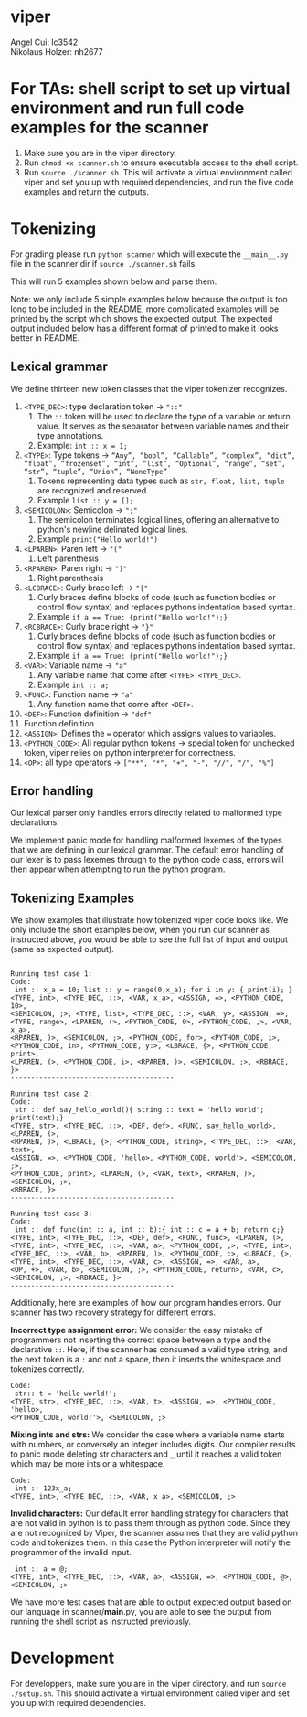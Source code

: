 # viper
Angel Cui: lc3542\
Nikolaus Holzer: nh2677

# For TAs: shell script to set up virtual environment and run full code examples for the scanner
1) Make sure you are in the viper directory.
2) Run ```chmod +x scanner.sh``` to ensure executable access to the shell script.
3) Run ```source ./scanner.sh```. This will activate a virtual environment called viper and set you up with required dependencies, and run the five code examples and return the outputs.

# Tokenizing
For grading please run `python scanner` which will execute the `__main__.py` file in the scanner dir if ```source ./scanner.sh``` fails. 

This will run 5 examples shown below and parse them. 

Note: we only include 5 simple examples below because the output is too long to be included in the README, more complicated examples will be printed by the script which shows the expected output. The expected output included below has a different format of printed to make it looks better in README.

## Lexical grammar
We define thirteen new token classes that the viper tokenizer recognizes.
1) ```<TYPE_DEC>```: type declaration token → ``"::"``
   1) The ```::``` token will be used to declare the type of a variable or return value. It serves as the separator between variable names and their type annotations.
   2) Example: ```int :: x = 1;```
2) ```<TYPE>```: Type tokens → ```“Any”, “bool”, “Callable”, “complex”, “dict”, “float”, “frozenset”, “int”, “list”, “Optional”, “range”, “set”, “str”, “tuple”, “Union”, “NoneType”```
   1) Tokens representing data types such as ```str, float, list, tuple``` are recognized and reserved. 
   2) Example ```list :: y = [];```
3) `<SEMICOLON>`: Semicolon → `";"`
   1) The semicolon terminates logical lines, offering an alternative to python's newline delinated logical lines.
   2) Example `print("Hello world!")`
4) `<LPAREN>`: Paren left → `"("`
   1) Left parenthesis
5) `<RPAREN>`: Paren right → `")"`
   1) Right parenthesis
6) `<LCBRACE>`: Curly brace left → `"{"`
   1) Curly braces define blocks of code (such as function bodies or control flow syntax) and replaces pythons indentation based syntax.
   2) Example ```if a == True: {print("Hello world!");}```
7) `<RCBRACE>`: Curly brace right → `"}"`
   1) Curly braces define blocks of code (such as function bodies or control flow syntax) and replaces pythons indentation based syntax.
   2) Example ```if a == True: {print("Hello world!");}```
8) `<VAR>`: Variable name → `"a"`
   1) Any variable name that come after `<TYPE> <TYPE_DEC>`.
   2) Example ```int :: a;```
9) `<FUNC>`: Function name → `"a"`
   1) Any function name that come after `<DEF>`.
10) `<DEF>`: Function definition → `"def"`
   1) Function definition
11) `<ASSIGN>`: Defines the `=` operator which assigns values to variables.
12) `<PYTHON_CODE>`: All regular python tokens → special token for unchecked token, viper relies on python interpreter for correctness.
13) `<OP>`: all type operators → `["**", "*", "+", "-", "//", "/", "%"]`

## Error handling
Our lexical parser only handles errors directly related to malformed type declarations. 

We implement panic mode for handling malformed lexemes of the types that we are defining in our lexical grammar. The default error handling of our lexer is to pass lexemes through to the python code class, errors will then appear when attempting to run the python program.

## Tokenizing Examples

We show examples that illustrate how tokenized viper code looks like.
We only include the short examples below, when you run our scanner as instructed above, you would be able to see the full list of input and output (same as expected output).

```Code:

Running test case 1:
Code:
 int :: x_a = 10; list :: y = range(0,x_a); for i in y: { print(i); }
<TYPE, int>, <TYPE_DEC, ::>, <VAR, x_a>, <ASSIGN, =>, <PYTHON_CODE, 10>,
<SEMICOLON, ;>, <TYPE, list>, <TYPE_DEC, ::>, <VAR, y>, <ASSIGN, =>, 
<TYPE, range>, <LPAREN, (>, <PYTHON_CODE, 0>, <PYTHON_CODE, ,>, <VAR, x_a>,
<RPAREN, )>, <SEMICOLON, ;>, <PYTHON_CODE, for>, <PYTHON_CODE, i>, 
<PYTHON_CODE, in>, <PYTHON_CODE, y:>, <LBRACE, {>, <PYTHON_CODE, print>, 
<LPAREN, (>, <PYTHON_CODE, i>, <RPAREN, )>, <SEMICOLON, ;>, <RBRACE, }>
----------------------------------------

Running test case 2:
Code:
 str :: def say_hello_world(){ string :: text = 'hello world'; print(text);}
<TYPE, str>, <TYPE_DEC, ::>, <DEF, def>, <FUNC, say_hello_world>, <LPAREN, (>,
<RPAREN, )>, <LBRACE, {>, <PYTHON_CODE, string>, <TYPE_DEC, ::>, <VAR, text>,
<ASSIGN, =>, <PYTHON_CODE, 'hello>, <PYTHON_CODE, world'>, <SEMICOLON, ;>,
<PYTHON_CODE, print>, <LPAREN, (>, <VAR, text>, <RPAREN, )>, <SEMICOLON, ;>,
<RBRACE, }>
----------------------------------------

Running test case 3:
Code:
 int :: def func(int :: a, int :: b):{ int :: c = a + b; return c;}
<TYPE, int>, <TYPE_DEC, ::>, <DEF, def>, <FUNC, func>, <LPAREN, (>,
<TYPE, int>, <TYPE_DEC, ::>, <VAR, a>, <PYTHON_CODE, ,>, <TYPE, int>,
<TYPE_DEC, ::>, <VAR, b>, <RPAREN, )>, <PYTHON_CODE, :>, <LBRACE, {>,
<TYPE, int>, <TYPE_DEC, ::>, <VAR, c>, <ASSIGN, =>, <VAR, a>,
<OP, +>, <VAR, b>, <SEMICOLON, ;>, <PYTHON_CODE, return>, <VAR, c>,
<SEMICOLON, ;>, <RBRACE, }>
----------------------------------------
```

Additionally, here are examples of how our program handles errors. Our scanner has two recovery strategy for different errors. 


**Incorrect type assignment error:** We consider the easy mistake of programmers not inserting the correct space between a type and the declarative `::`. Here, if the scanner has consumed a valid type string, and the next token is a `:` and not a space, then it inserts the whitespace and tokenizes correctly. 
```
Code:
 str:: t = 'hello world!';
<TYPE, str>, <TYPE_DEC, ::>, <VAR, t>, <ASSIGN, =>, <PYTHON_CODE, 'hello>, 
<PYTHON_CODE, world!'>, <SEMICOLON, ;>
```

**Mixing ints and strs:** We consider the case where a variable name starts with numbers, or conversely an integer includes digits. Our compiler results to panic mode deleting str characters and `_` until it reaches a valid token which may be more ints or a whitespace.

```
Code:
 int :: 123x_a;
<TYPE, int>, <TYPE_DEC, ::>, <VAR, x_a>, <SEMICOLON, ;>
```

**Invalid characters:** Our default error handling strategy for characters that are not valid in python is to pass them through as python code. Since they are not recognized by Viper, the scanner assumes that they are valid python code and tokenizes them. In this case the Python interpreter will notify the programmer of the invalid input. 

```Code:
 int :: a = @;
<TYPE, int>, <TYPE_DEC, ::>, <VAR, a>, <ASSIGN, =>, <PYTHON_CODE, @>, <SEMICOLON, ;>
```

We have more test cases that are able to output expected output based on our language in scanner/__main__.py, you are able to see the output from running the shell script as instructed previously.

# Development
For developpers, make sure you are in the viper directory. and run ```source ./setup.sh```. 
This should activate a virtual environment called viper and set you up with required dependencies.